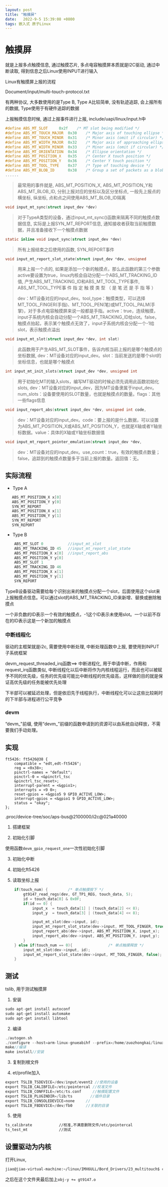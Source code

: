 ```yaml
---
layout: post
title: "触摸屏" 
date:   2022-9-5 15:39:08 +0800
tags: 嵌入式 原子Linux 
---
```


# 触摸屏

就是上报多点触摸信息, 通过触摸芯片, 多点电容触摸屏本质就是I2C驱动, 通过中断读取, 得到信息之后Linux使用INPUT进行输入

Linux有触摸屏上报的流程

Document/input/multi-touch-protocol.txt

有两种协议, 大多数使用的是Type B, Type A比较简单, 没有轨迹追踪, 会上报所有的数据, Type使用于有硬件追踪的数据

上报触摸信息时候, 通过上报事件进行上报, include/uapi/linux/input.h中

```c
#define ABS_MT_SLOT		0x2f	/* MT slot being modified */
#define ABS_MT_TOUCH_MAJOR	0x30	/* Major axis of touching ellipse */
#define ABS_MT_TOUCH_MINOR	0x31	/* Minor axis (omit if circular) */
#define ABS_MT_WIDTH_MAJOR	0x32	/* Major axis of approaching ellipse */
#define ABS_MT_WIDTH_MINOR	0x33	/* Minor axis (omit if circular) */
#define ABS_MT_ORIENTATION	0x34	/* Ellipse orientation */
#define ABS_MT_POSITION_X	0x35	/* Center X touch position */
#define ABS_MT_POSITION_Y	0x36	/* Center Y touch position */
#define ABS_MT_TOOL_TYPE	0x37	/* Type of touching device */
#define ABS_MT_BLOB_ID		0x38	/* Group a set of packets as a blob */
......
```

>   最常用的事件就是, ABS_MT_POSITION_X, ABS_MT_POSITION_Y和ABS_MT_BLOB_ID, 分别上报对应的坐标以及区分坐标点, 一般先上报点的横坐标, 纵坐标, 点和点之间使用ABS_MT_BLOB_ID隔离

```c
void input_mt_sync(struct input_dev *dev)
```

>   对于TypeA类型的设备，通过input_mt_sync()函数来隔离不同的触摸点数据信息, 实际是上报SYN_MT_REPORT信息, 通知接收者获取当前触摸数据，并且准备接收下一个触摸点数据

```c
static inline void input_sync(struct input_dev *dev)
```

>   所有上报结束之后使用的函数, SYN_REPORT事件

```c
void input_mt_report_slot_state(struct input_dev *dev, unsigned 								int tool_type, bool active);
```

>   用来上报一个点的, 如果是添加一个新的触摸点，那么此函数的第三个参数active要设置为true，linux内核会自动分配一个ABS_MT_TRACKING_ID值, 产生ABS_MT_TRACKING_ID和ABS_MT_TOOL_TYPE事件, ABS_MT_TOOL_TYPE事 件 指 定 触 摸 类 型 （ 是 笔 还 是 手 指 等 ）
>
>   dev：MT设备对应的input_dev。tool_type：触摸类型，可以选择MT_TOOL_FINGER(手指)、MT_TOOL_PEN(笔)或MT_TOOL_PALM(手掌)，对于多点电容触摸屏来说一般都是手指。active：true，连续触摸，input子系统内核会自动分配一个ABS_MT_TRACKING_ID给slot。false，触摸点抬起，表示某个触摸点无效了，input子系统内核会分配一个-1给slot，表示触摸点溢出

```c
void input_mt_slot(struct input_dev *dev, int slot)
```

>   此函数用于产生ABS_MT_SLOT事件，告诉内核当前上报的是哪个触摸点的坐标数据, dev：MT设备对应的input_dev。slot：当前发送的是哪个slot的坐标信息，也就是哪个触摸点

```c
int input_mt_init_slots(struct input_dev *dev, unsigned int 							num_slots,unsigned int flags)
```

>   用于初始化MT的输入slots，编写MT驱动的时候必须先调用此函数初始化slots, dev：MT设备对应的input_dev，因为MT设备隶属于input_dev。num_slots：设备要使用的SLOT数量，也就是触摸点的数量。flags：其他一些flags信息

```c
void input_report_abs(struct input_dev *dev, unsigned int code, 						int value)
```

>   dev：MT设备对应的input_dev。code：要上报的是什么数据，可以设置为ABS_MT_POSITION_X或ABS_MT_POSITION_Y，也就是X轴或者Y轴坐标数据。value：具体的X轴或Y轴坐标数据值

```c
void input_mt_report_pointer_emulation(struct input_dev *dev, 				bool use_count)
```

>   dev：MT设备对应的input_dev。use_count：true，有效的触摸点数量；false，追踪到的触摸点数量多于当前上报的数量。返回值：无。

## 实际流程

+   Type A

```c
   ABS_MT_POSITION_X x[0]
   ABS_MT_POSITION_Y y[0]
   SYN_MT_REPORT
   ABS_MT_POSITION_X x[1]
   ABS_MT_POSITION_Y y[1]
   SYN_MT_REPORT
   SYN_REPORT
```

+   Type B

```c
	ABS_MT_SLOT 0			//input_mt_slot
    ABS_MT_TRACKING_ID 45	//input_mt_report_slot_state
    ABS_MT_POSITION_X x[0]	//input_report_abs
    ABS_MT_POSITION_Y y[0]
    ABS_MT_SLOT 1
    ABS_MT_TRACKING_ID 46
    ABS_MT_POSITION_X x[1]
    ABS_MT_POSITION_Y y[1]
    SYN_REPORT
```

TypeB设备驱动需要给每个识别出来的触摸点分配一个slot，后面使用这个slot来上报触摸点信息。可以通过slot的ABS_MT_TRACKING_ID来新增、替换或删除触摸点

一个非负数的ID表示一个有效的触摸点，-1这个ID表示未使用slot。一个以前不存在的ID表示这是一个新加的触摸点

### 中断线程化

驱动的主框架就是i2c, 需要使用中断处理, 中断处理函数中上报, 要使用到INPUT子系统框架

devm_request_threaded_irq函数==> 中断进程化, 用于申请中断，作用和request_irq函数类似, 中断线程化以后中断将作为内核线程运行，而且也可以被赋予不同的优先级，任务的优先级可能比中断线程的优先级高，这样做的目的就是保证高优先级的任务能被优先处理

下半部可以被延迟处理，但是依旧先于线程执行，中断线程化可以让这些比较耗时的下半部与进程进行公平竞争

### devm

“devm\_"前缀, 使用“devm_”前缀的函数申请到的资源可以由系统自动释放，不需要我们手动处理。





## 实现

```
ft5426: ft5426@38 {
    compatible = "edt,edt-ft5426";
    reg = <0x38>;
    pinctrl-names = "default";
    pinctrl-0 = <&pinctrl_tsc
    &pinctrl_tsc_reset>;
    interrupt-parent = <&gpio1>;
    interrupts = <9 0>;
    reset-gpios = <&gpio5 9 GPIO_ACTIVE_LOW>;
    interrupt-gpios = <&gpio1 9 GPIO_ACTIVE_LOW>;
    status = "okay";
};
```

.proc/device-tree/soc/aps-bus@2100000/i2c@021a40000

1.   搭建框架

2.   初始化引脚

使用函数`devm_gpio_request_one`一次性初始化引脚

3.   初始化中断



4.   初始化ft5426

5.   读取坐标上报

```c
    if(touch_num) {         /* 单点触摸按下 */
        gt9147_read_regs(dev, GT_TP1_REG, touch_data, 5);
        id = touch_data[0] & 0x0F;
        if(id == 0) {
            input_x  = touch_data[1] | (touch_data[2] << 8);
            input_y  = touch_data[3] | (touch_data[4] << 8);

            input_mt_slot(dev->input, id);
		    input_mt_report_slot_state(dev->input, MT_TOOL_FINGER, true);		//为连续触摸
		    input_report_abs(dev->input, ABS_MT_POSITION_X, input_x);
		    input_report_abs(dev->input, ABS_MT_POSITION_Y, input_y);
        }
    } else if(touch_num == 0){                /* 单点触摸释放 */
        input_mt_slot(dev->input, id);
        input_mt_report_slot_state(dev->input, MT_TOOL_FINGER, false);		//不是连续触摸
    }
```



## 测试

tslib, 用于测试触摸屏

1.   安装

```c
sudo apt-get install autoconf
sudo apt-get install automake
sudo apt-get install libtool
```

2.   编译

```c
./autogen.sh
./configure --host=arm-linux-gnueabihf --prefix=/home/zuozhongkai/linux/IMX6ULL/tool/tslib 
make//编译
make install//安装
```

3.   复制到根文件

4.   et/profile加入

```c
export TSLIB_TSDEVICE=/dev/input/event2	//使用的设备
export TSLIB_CALIBFILE=/etc/pointercal //校准文件
export TSLIB_CONFFILE=/etc/ts.conf     //触摸配置文件
export TSLIB_PLUGINDIR=/lib/ts        //插件目录
export TSLIB_CONSOLEDEVICE=none   	//
export TSLIB_FBDEVICE=/dev/fb0		//关联的目录
```

5.   使用

```bash
ts_calibrate 			//校准,不满意删除文件/etc/pointercal
ts_test_mt				//测试
```





## 设置驱动为内核

打开Linux, 

```bash
jiao@jiao-virtual-machine:~/linux/IMX6ULL/Bord_Drivers/23_multitouch$ cp gt9147. /home/jiao/linux/IMX6ULL/linux/linux-imx-rel_imx_4.1.15_2.1.0_ga_alientek/drivers/input/touchscreen/
```

之后在这个文件夹最后加上`obj-y += gt9147.o`























